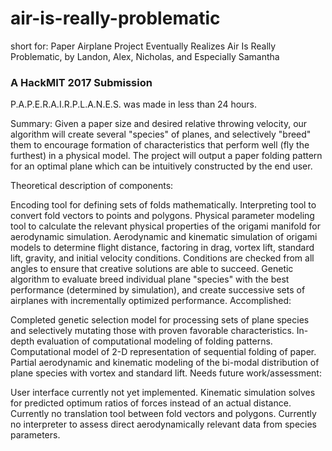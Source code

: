 # air-is-really-problematic
short for: Paper Airplane Project Eventually Realizes Air Is Really Problematic, by Landon, Alex, Nicholas, and Especially Samantha

### A HackMIT 2017 Submission
P.A.P.E.R.A.I.R.P.L.A.N.E.S. was made in less than 24 hours.

Summary: Given a paper size and desired relative throwing velocity, our algorithm will create several "species" of planes, and selectively "breed" them to encourage formation of characteristics that perform well (fly the furthest) in a physical model. The project will output a paper folding pattern for an optimal plane which can be intuitively constructed by the end user.

Theoretical description of components:

Encoding tool for defining sets of folds mathematically.
Interpreting tool to convert fold vectors to points and polygons.
Physical parameter modeling tool to calculate the relevant physical properties of the origami manifold for aerodynamic simulation.
Aerodynamic and kinematic simulation of origami models to determine flight distance, factoring in drag, vortex lift, standard lift, gravity, and initial velocity conditions. Conditions are checked from all angles to ensure that creative solutions are able to succeed.
Genetic algorithm to evaluate breed individual plane "species" with the best performance (determined by simulation), and create successive sets of airplanes with incrementally optimized performance.
Accomplished:

Completed genetic selection model for processing sets of plane species and selectively mutating those with proven favorable characteristics.
In-depth evaluation of computational modeling of folding patterns.
Computational model of 2-D representation of sequential folding of paper.
Partial aerodynamic and kinematic modeling of the bi-modal distribution of plane species with vortex and standard lift.
Needs future work/assessment:

User interface currently not yet implemented.
Kinematic simulation solves for predicted optimum ratios of forces instead of an actual distance.
Currently no translation tool between fold vectors and polygons.
Currently no interpreter to assess direct aerodynamically relevant data from species parameters.
